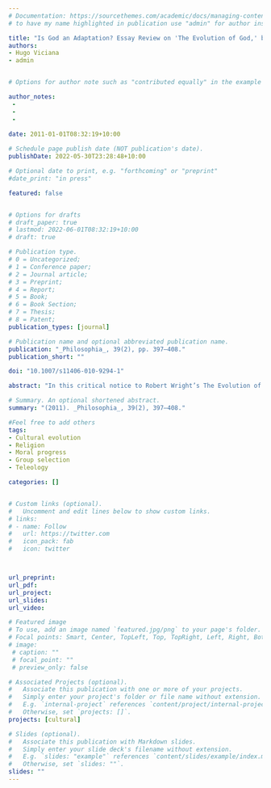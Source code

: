 ```yaml
---
# Documentation: https://sourcethemes.com/academic/docs/managing-content/
# to have my name highlighted in publication use "admin" for author instead of Pierrick Bourrat

title: "Is God an Adaptation? Essay Review on 'The Evolution of God,' by Robert Wright"
authors:
- Hugo Viciana
- admin


# Options for author note such as "contributed equally" in the example below, assuming they are three authors, the third author is corresponding author.

author_notes:
 - 
 - 
 - 
 
date: 2011-01-01T08:32:19+10:00

# Schedule page publish date (NOT publication's date).
publishDate: 2022-05-30T23:28:48+10:00

# Optional date to print, e.g. "forthcoming" or "preprint"
#date_print: "in press"

featured: false


# Options for drafts
# draft_paper: true
# lastmod: 2022-06-01T08:32:19+10:00
# draft: true

# Publication type.
# 0 = Uncategorized;
# 1 = Conference paper;
# 2 = Journal article;
# 3 = Preprint;
# 4 = Report;
# 5 = Book;
# 6 = Book Section;
# 7 = Thesis;
# 8 = Patent;
publication_types: [journal]

# Publication name and optional abbreviated publication name.
publication: "_Philosophia_, 39(2), pp. 397–408."
publication_short: ""

doi: "10.1007/s11406-010-9294-1"

abstract: "In this critical notice to Robert Wright’s The Evolution of God, we focus on the question of whether Wright’s God is one which can be said to be an adaptation in a well defined sense. Thus we evaluate the likelihood of different models of adaptive evolution of cultural ideas in their different levels of selection. Our result is an emphasis on the plurality of mechanisms that may lead to adaptation. By way of conclusion we assess epistemologically some of Wright’s more controversial claims concerning the directionality of evolution and moral progress."

# Summary. An optional shortened abstract.
summary: "(2011). _Philosophia_, 39(2), 397–408."

#Feel free to add others
tags:
- Cultural evolution
- Religion
- Moral progress
- Group selection
- Teleology

categories: []


# Custom links (optional).
#   Uncomment and edit lines below to show custom links.
# links:
# - name: Follow
#   url: https://twitter.com
#   icon_pack: fab
#   icon: twitter



url_preprint:
url_pdf:
url_project:
url_slides:
url_video:

# Featured image
# To use, add an image named `featured.jpg/png` to your page's folder. 
# Focal points: Smart, Center, TopLeft, Top, TopRight, Left, Right, BottomLeft, Bottom, BottomRight.
# image:
 # caption: ""
 # focal_point: ""
 # preview_only: false

# Associated Projects (optional).
#   Associate this publication with one or more of your projects.
#   Simply enter your project's folder or file name without extension.
#   E.g. `internal-project` references `content/project/internal-project/index.md`.
#   Otherwise, set `projects: []`.
projects: [cultural]

# Slides (optional).
#   Associate this publication with Markdown slides.
#   Simply enter your slide deck's filename without extension.
#   E.g. `slides: "example"` references `content/slides/example/index.md`.
#   Otherwise, set `slides: ""`.
slides: ""
---
```

